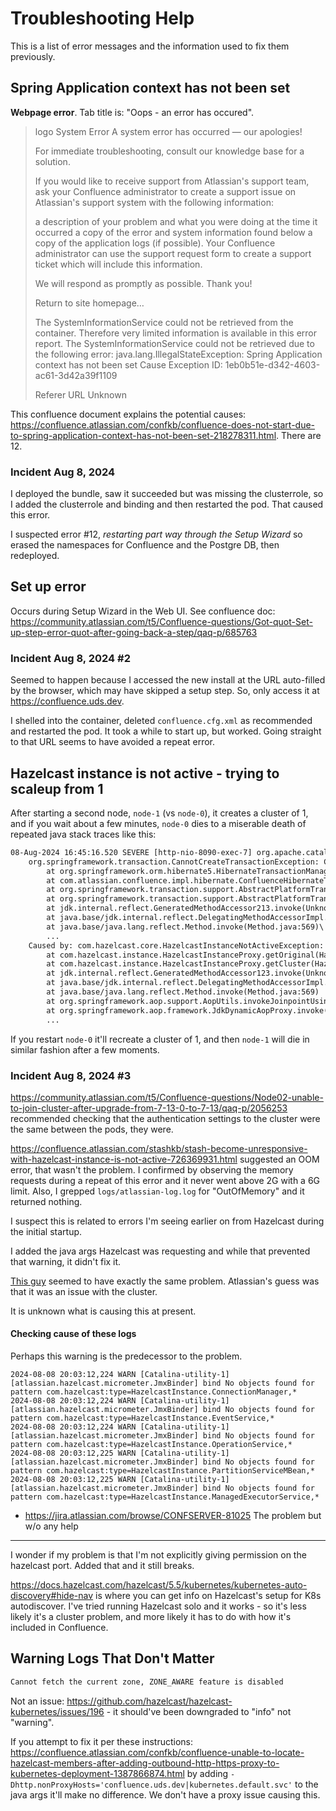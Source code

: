 # Troubleshooting Help

This is a list of error messages and the information used to fix them previously.

## Spring Application context has not been set

**Webpage error**. Tab title is: "Oops - an error has occured".

> logo System Error
> A system error has occurred — our apologies!
> 
> For immediate troubleshooting, consult our knowledge base for a solution.
> 
> If you would like to receive support from Atlassian's support team, ask your Confluence administrator to create a support issue on Atlassian's support system with the following information:
> 
> a description of your problem and what you were doing at the time it occurred
> a copy of the error and system information found below
> a copy of the application logs (if possible).
> Your Confluence administrator can use the support request form to create a support ticket which will include this information.
> 
> We will respond as promptly as possible.
> Thank you!
> 
> Return to site homepage…
> 
> The SystemInformationService could not be retrieved from the container. Therefore very limited information is available in this error report.
> The SystemInformationService could not be retrieved due to the following error: java.lang.IllegalStateException: Spring Application context has not been set
> Cause
> Exception ID: 1eb0b51e-d342-4603-ac61-3d42a39f1109
> 
> Referer URL
> Unknown

This confluence document explains the potential causes: <https://confluence.atlassian.com/confkb/confluence-does-not-start-due-to-spring-application-context-has-not-been-set-218278311.html>. There are 12.

### Incident Aug 8, 2024

I deployed the bundle, saw it succeeded but was missing the clusterrole, so I added the clusterrole and binding and then restarted the pod. That caused this error.

I suspected error #12, _restarting part way through the Setup Wizard_ so erased the namespaces for Confluence and the Postgre DB, then redeployed.

## Set up error

Occurs during Setup Wizard in the Web UI. See confluence doc: <https://community.atlassian.com/t5/Confluence-questions/Got-quot-Set-up-step-error-quot-after-going-back-a-step/qaq-p/685763>

### Incident Aug 8, 2024 #2

Seemed to happen because I accessed the new install at the URL auto-filled by the browser, which may have skipped a setup step. So, only access it at <https://confluence.uds.dev>.

I shelled into the container, deleted `confluence.cfg.xml` as recommended and restarted the pod. It took a while to start up, but worked. Going straight to that URL seems to have avoided a repeat error.

## Hazelcast instance is not active - trying to scaleup from 1

After starting a second node, `node-1` (vs `node-0`), it creates a cluster of 1, and if you wait about a few minutes, `node-0` dies to a miserable death of repeated java stack traces like this:

```txt
08-Aug-2024 16:45:16.520 SEVERE [http-nio-8090-exec-7] org.apache.catalina.core.StandardHostValve.custom Exception Processing [ErrorPage[errorCode=500, location=/500page.jsp]]
	org.springframework.transaction.CannotCreateTransactionException: Could not open Hibernate Session for transaction; nested exception is com.hazelcast.core.HazelcastInstanceNotActiveException: Hazelcast instance is not active!
		at org.springframework.orm.hibernate5.HibernateTransactionManager.doBegin(HibernateTransactionManager.java:600)
		at com.atlassian.confluence.impl.hibernate.ConfluenceHibernateTransactionManager.doBegin(ConfluenceHibernateTransactionManager.java:31)
		at org.springframework.transaction.support.AbstractPlatformTransactionManager.startTransaction(AbstractPlatformTransactionManager.java:400)
		at org.springframework.transaction.support.AbstractPlatformTransactionManager.getTransaction(AbstractPlatformTransactionManager.java:373)
		at jdk.internal.reflect.GeneratedMethodAccessor213.invoke(Unknown Source)
		at java.base/jdk.internal.reflect.DelegatingMethodAccessorImpl.invoke(DelegatingMethodAccessorImpl.java:43)
		at java.base/java.lang.reflect.Method.invoke(Method.java:569)\
        ...
	Caused by: com.hazelcast.core.HazelcastInstanceNotActiveException: Hazelcast instance is not active!
		at com.hazelcast.instance.HazelcastInstanceProxy.getOriginal(HazelcastInstanceProxy.java:321)
		at com.hazelcast.instance.HazelcastInstanceProxy.getCluster(HazelcastInstanceProxy.java:219)
		at jdk.internal.reflect.GeneratedMethodAccessor123.invoke(Unknown Source)
		at java.base/jdk.internal.reflect.DelegatingMethodAccessorImpl.invoke(DelegatingMethodAccessorImpl.java:43)
		at java.base/java.lang.reflect.Method.invoke(Method.java:569)
		at org.springframework.aop.support.AopUtils.invokeJoinpointUsingReflection(AopUtils.java:344)
		at org.springframework.aop.framework.JdkDynamicAopProxy.invoke(JdkDynamicAopProxy.java:234)
		...
```

If you restart `node-0` it'll recreate a cluster of 1, and then `node-1` will die in similar fashion after a few moments.

### Incident Aug 8, 2024 #3

<https://community.atlassian.com/t5/Confluence-questions/Node02-unable-to-join-cluster-after-upgrade-from-7-13-0-to-7-13/qaq-p/2056253> recommended checking that the authentication settings to the cluster were the same
between the pods, they were.

<https://confluence.atlassian.com/stashkb/stash-become-unresponsive-with-hazelcast-instance-is-not-active-726369931.html> suggested an OOM error, that wasn't the problem. I confirmed by observing the memory requests during
a repeat of this error and it never went above 2G with a 6G limit. Also, I grepped `logs/atlassian-log.log` for "OutOfMemory" and it returned nothing.

I suspect this is related to errors I'm seeing earlier on from Hazelcast during the initial startup.

I added the java args Hazelcast was requesting and while that prevented that warning, it didn't fix it.

[This guy](https://github.com/atlassian/data-center-helm-charts/issues/224) seemed to have exactly the same problem. Atlassian's guess was that it was an issue with the cluster.

It is unknown what is causing this at present.

#### Checking cause of these logs

Perhaps this warning is the predecessor to the problem.

```
2024-08-08 20:03:12,224 WARN [Catalina-utility-1] [atlassian.hazelcast.micrometer.JmxBinder] bind No objects found for pattern com.hazelcast:type=HazelcastInstance.ConnectionManager,*
2024-08-08 20:03:12,224 WARN [Catalina-utility-1] [atlassian.hazelcast.micrometer.JmxBinder] bind No objects found for pattern com.hazelcast:type=HazelcastInstance.EventService,*
2024-08-08 20:03:12,224 WARN [Catalina-utility-1] [atlassian.hazelcast.micrometer.JmxBinder] bind No objects found for pattern com.hazelcast:type=HazelcastInstance.OperationService,*
2024-08-08 20:03:12,225 WARN [Catalina-utility-1] [atlassian.hazelcast.micrometer.JmxBinder] bind No objects found for pattern com.hazelcast:type=HazelcastInstance.PartitionServiceMBean,*
2024-08-08 20:03:12,225 WARN [Catalina-utility-1] [atlassian.hazelcast.micrometer.JmxBinder] bind No objects found for pattern com.hazelcast:type=HazelcastInstance.ManagedExecutorService,*
```

- https://jira.atlassian.com/browse/CONFSERVER-81025  The problem but w/o any help

---

I wonder if my problem is that I'm not explicitly giving permission on the hazelcast port.
Added that and it still breaks.

https://docs.hazelcast.com/hazelcast/5.5/kubernetes/kubernetes-auto-discovery#hide-nav is where you can get info on Hazelcast's setup for K8s autodiscover. I've tried running Hazelcast solo
and it works - so it's less likely it's a cluster problem, and more likely it has to do with how it's included in Confluence.

## Warning Logs That Don't Matter

```txt
Cannot fetch the current zone, ZONE_AWARE feature is disabled
```

Not an issue: https://github.com/hazelcast/hazelcast-kubernetes/issues/196 - it should've been downgraded to "info" not "warning".

If you attempt to fix it per these instructions: <https://confluence.atlassian.com/confkb/confluence-unable-to-locate-hazelcast-members-after-adding-outbound-http-https-proxy-to-kubernetes-deployment-1387866874.html>
by adding `-Dhttp.nonProxyHosts='confluence.uds.dev|kubernetes.default.svc'` to the java args it'll make no difference. We don't have a proxy issue causing this.

